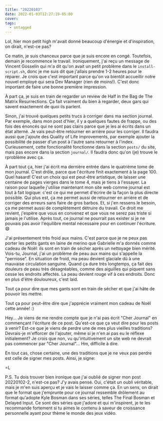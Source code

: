 ```yaml
---
title: "20220103"
date: 2022-01-03T12:27:19-05:00
cover:
tags:
  - untagged
---
```


Lol, hier mon petit high m'avait donné beaucoup d'énergie et d'inspiration, on dirait, n'est-ce pas?

Ce matin, je suis chanceux parce que je suis encore en congé. Toutefois, demain je recommence le travail.
Ironiquement, j'ai reçu un message de Vincent Gosselin qui m'a dit qu'on avait un petit problème dans le
`install-script.sh`, donc je me suis dit que j'allais prendre 1-2 heures pour le réparer. Je crois que c'est
important parce qu'on va bientôt accueillir notre nouvel employé qui sera Dev Manager (rien de moins!). C'est
donc important de faire une bonne première impression.

À part ça, je suis en train de regarder un review de Half in the Bag de The Matrix Resurrections. Ça fait
vraiment du bien à regarder, deux gars qui savent exactement de quoi ils parlent.

Sinon, j'ai trouvé quelques petits trucs à corriger dans ma section journal. Par exemple, dans mon post
d'hier, il y a quelques fautes de frappe, ou des fois des énoncés qui ne sont pas clairs parce que je les ai
écrits dans un état alterné. Je vais peut-être retourner en arrière pour les corriger. Il faudra aussi que
j'ajoute des Quality of Life improvements, par exemple ajouter la possibilité de passer d'un post à l'autre
sans retourner à l'index. Curieusement, cette fonctionalité fonctionne dans la section `posts/` du site, mais
pas encore dans la section `journal/`. Il faudra donc qu'on (je) trouve le rproblème avec ça.

À part tout ça, hier j'ai écrit ma dernière entrée dans le quatrième tome de mon journal. C'est drôle, parce
que l'écriture finit exactement à la page 100. Quel hasard! C'est un choix qui est peut-être artistique, de
laisser une centaine de pages vierges dans le tome 4, mais je tiens à l'essayer. La raison pour laquelle
j'utilise maintenant mon site web comme journal est tout à fait logique: c'est ce qui me permet d'écrire de la
façon la plus directe possible. Qui plus est, ça me permet aussi de retourner en arrière et de corriger des
erreurs sans faire de gros barbos. Et, si j'en ressens le besoin, ça me permet aussi de complètement détruire
du travail. Ce droit me revient, j'espère que vous en convenez et que vous ne serez pas triste si jamais je
l'utilise. Après tout, ce journal ne pourrait pas exister si je ne pouvais pas avoir l'équilibre mental
nécessaire pour en continuer l'écriture. :smile:

J'ai présentement très froid aux mains. C'est parce que je ne peux pas porter les petits gants en laine de
merino que Gabrielle m'a donnés comme cadeau de Noël: ils sont en train de sécher après un nettoyage bien
mérité. Vois-tu, Journal, j'ai un problème de peau aux mains qui s'appelle la "perniose". En situation de
froid, ma peau devient glaciale dû à une mauvaise circulation sanguine. Quand ça dure  très longtemps, ça fait
des douleurs de peau très désagréables, comme des aiguilles qui piquent sans cesse les endroits affectés. La
peau devient rouge vif à ces endroits. Donc en plus d'être douloureux, c'est laid.

Tout ça pour dire que mes gants sont en train de sécher et que j'ai hâte de pouvoir les mettre.

Tout ça pour peut-être dire que j'apprécie vraiment mon cadeau de Noël cette année! :)

Hey... Je viens de me rendre compte que je n'ai pas écrit "Cher Journal" en commençant l'écriture de ce post.
Qu'est-ce que ça veut dire pour les posts à venir? Est-ce que je viens de perdre une de mes plus vieilles
traditions? Devrais-je m'efforcer de l'ajouter, même si je n'en ai pas eu le réflexe initialement? Je crois
que non, vu qu'intuitivement un site web ne devrait pas commencer par "Cher Journal"... Hm, difficile à dire.

En tout cas, chose certaine, une des traditions que je ne veux pas perdre est celle de signer mes posts.
Ainsi, je signe:

=L

P.S. Tu dois trouver bien ironique que j'ai oublié de signer mon post 20220102-2, n'est-ce pas? J'y avais
pensé. Oui, c'était un oubli véritable, mais je m'en suis aperçu et je vais le laisser comme ça. En un sens,
on dirait que le format que j'emprunte pour ce journal ressemble drôlement au format qu'adopte Kyle Bosman
dans ses séries, telles The Final Bosman et Delayed Input. Ce sont des séries que j'adore et qui m'inspirent,
je te les recommande fortement si tu aimes le contenu à saveur de croissance personnelle ayant pour thème le
monde des jeux vidéo.
